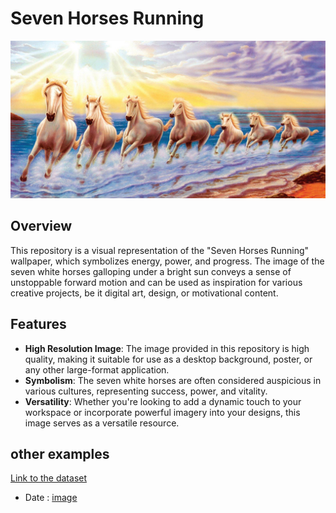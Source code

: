 # Seven Horses Running

![Seven Horses Running](https://github.com/yashkumbalkar/temp/blob/main/wp4696867-7horse-wallpapers.jpg)

## Overview

This repository is a visual representation of the "Seven Horses Running" wallpaper, which symbolizes energy, power, and progress. The image of the seven white horses galloping under a bright sun conveys a sense of unstoppable forward motion and can be used as inspiration for various creative projects, be it digital art, design, or motivational content.

## Features

- **High Resolution Image**: The image provided in this repository is high quality, making it suitable for use as a desktop background, poster, or any other large-format application.
- **Symbolism**: The seven white horses are often considered auspicious in various cultures, representing success, power, and vitality.
- **Versatility**: Whether you're looking to add a dynamic touch to your workspace or incorporate powerful imagery into your designs, this image serves as a versatile resource.

## other examples

[Link to the dataset](https://www.kaggle.com/datasets/nelgiriyewithana/top-spotify-songs-2023/data)

* Date :
[image](https://github.com/imenbkr/Power-Bi-dashboards/assets/104791884/e4c6cfd6-679a-4528-a20e-da21ed2a9323)


